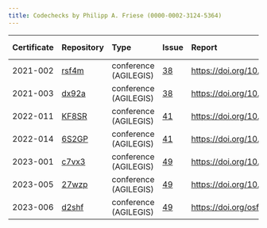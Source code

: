```yaml
---
title: Codechecks by Philipp A. Friese (0000-0002-3124-5364)
---
```



|Certificate |Repository |Type                  |Issue |Report                                |Check date |
|:-------|:--------------------------------|:------------------|:---|:--------------------------|:----------|
|2021-002    |[rsf4m](https://osf.io/rsf4m)|conference (AGILEGIS) |[38](https://github.com/codecheckers/register/issues/38)|https://doi.org/10.17605/osf.io/rsf4m |2021-06-10 |
|2021-003    |[dx92a](https://osf.io/dx92a)|conference (AGILEGIS) |[38](https://github.com/codecheckers/register/issues/38)|https://doi.org/10.17605/osf.io/dx92a |2021-06-10 |
|2022-011    |[KF8SR](https://osf.io/KF8SR)|conference (AGILEGIS) |[41](https://github.com/codecheckers/register/issues/41)|https://doi.org/10.17605/osf.io/kf8sr |2022-07-09 |
|2022-014    |[6S2GP](https://osf.io/6S2GP)|conference (AGILEGIS) |[41](https://github.com/codecheckers/register/issues/41)|https://doi.org/10.17605/osf.io/6s2gp |2022-07-09 |
|2023-001    |[c7vx3](https://osf.io/c7vx3)|conference (AGILEGIS) |[49](https://github.com/codecheckers/register/issues/49)|https://doi.org/10.17605/osf.io/c7vx3 |2023-06-13 |
|2023-005    |[27wzp](https://osf.io/27wzp)|conference (AGILEGIS) |[49](https://github.com/codecheckers/register/issues/49)|https://doi.org/10.17605/osf.io/27wzp |2023-06-13 |
|2023-006    |[d2shf](https://osf.io/d2shf)|conference (AGILEGIS) |[49](https://github.com/codecheckers/register/issues/49)|https://doi.org/osf.io/d2shf          |2023-06-13 |
